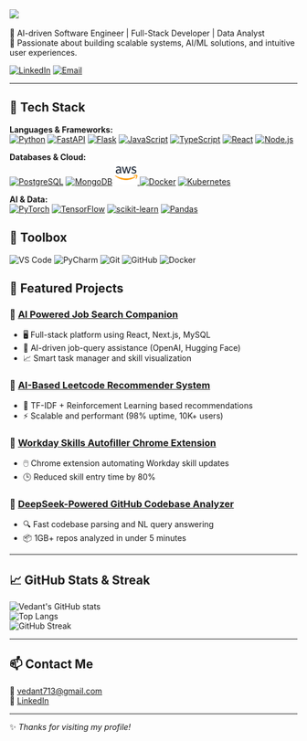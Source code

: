 <img src="https://readme-typing-svg.demolab.com?font=Fira+Code&size=22&pause=1000&color=4A90E2&width=435&lines=Hello!+I'm+Vedant+Dhoke;Software+Engineer+%7C+AI+Enthusiast;Open+Source+Contributor" />

🎯 AI-driven Software Engineer | Full-Stack Developer | Data Analyst  
🔬 Passionate about building scalable systems, AI/ML solutions, and intuitive user experiences.

[![LinkedIn](https://img.shields.io/badge/LinkedIn-vedant--dhokee-blue?style=flat-square&logo=linkedin)](https://www.linkedin.com/in/vedant-dhokee) 
[![Email](https://img.shields.io/badge/Email-vedant713%40gmail.com-red?style=flat-square&logo=gmail)](mailto:vedant713@gmail.com)

---

## 🔧 Tech Stack

**Languages & Frameworks:**  
<a href="https://www.python.org/" target="_blank"><img src="https://cdn.jsdelivr.net/gh/devicons/devicon/icons/python/python-original.svg" alt="Python" width="40" height="40"/></a>
<a href="https://fastapi.tiangolo.com/" target="_blank"><img src="https://cdn.jsdelivr.net/gh/devicons/devicon/icons/fastapi/fastapi-original.svg" alt="FastAPI" width="40" height="40"/></a>
<a href="https://flask.palletsprojects.com/" target="_blank"><img src="https://cdn.jsdelivr.net/gh/devicons/devicon/icons/flask/flask-original.svg" alt="Flask" width="40" height="40"/></a>
<a href="https://developer.mozilla.org/en-US/docs/Web/JavaScript" target="_blank"><img src="https://cdn.jsdelivr.net/gh/devicons/devicon/icons/javascript/javascript-original.svg" alt="JavaScript" width="40" height="40"/></a>
<a href="https://www.typescriptlang.org/" target="_blank"><img src="https://cdn.jsdelivr.net/gh/devicons/devicon/icons/typescript/typescript-original.svg" alt="TypeScript" width="40" height="40"/></a>
<a href="https://reactjs.org/" target="_blank"><img src="https://cdn.jsdelivr.net/gh/devicons/devicon/icons/react/react-original.svg" alt="React" width="40" height="40"/></a>
<a href="https://nodejs.org/" target="_blank"><img src="https://cdn.jsdelivr.net/gh/devicons/devicon/icons/nodejs/nodejs-original.svg" alt="Node.js" width="40" height="40"/></a>

**Databases & Cloud:**  
<a href="https://www.postgresql.org/" target="_blank"><img src="https://cdn.jsdelivr.net/gh/devicons/devicon/icons/postgresql/postgresql-original.svg" alt="PostgreSQL" width="40" height="40"/></a>
<a href="https://www.mongodb.com/" target="_blank"><img src="https://cdn.jsdelivr.net/gh/devicons/devicon/icons/mongodb/mongodb-original.svg" alt="MongoDB" width="40" height="40"/></a>
<a href="https://aws.amazon.com/" target="_blank">
  <img src="https://raw.githubusercontent.com/devicons/devicon/master/icons/amazonwebservices/amazonwebservices-original-wordmark.svg" alt="AWS" width="40" height="40"/>
</a>
<a href="https://www.docker.com/" target="_blank"><img src="https://cdn.jsdelivr.net/gh/devicons/devicon/icons/docker/docker-original.svg" alt="Docker" width="40" height="40"/></a>
<a href="https://kubernetes.io/" target="_blank"><img src="https://cdn.jsdelivr.net/gh/devicons/devicon/icons/kubernetes/kubernetes-plain.svg" alt="Kubernetes" width="40" height="40"/></a>

**AI & Data:**  
<a href="https://pytorch.org/" target="_blank"><img src="https://cdn.jsdelivr.net/gh/devicons/devicon/icons/pytorch/pytorch-original.svg" alt="PyTorch" width="40" height="40"/></a>
<a href="https://www.tensorflow.org/" target="_blank"><img src="https://cdn.jsdelivr.net/gh/devicons/devicon/icons/tensorflow/tensorflow-original.svg" alt="TensorFlow" width="40" height="40"/></a>
<a href="https://scikit-learn.org/" target="_blank"><img src="https://cdn.jsdelivr.net/gh/devicons/devicon/icons/scikitlearn/scikitlearn-original.svg" alt="scikit-learn" width="40" height="40"/></a>
<a href="https://pandas.pydata.org/" target="_blank"><img src="https://cdn.jsdelivr.net/gh/devicons/devicon/icons/pandas/pandas-original.svg" alt="Pandas" width="40" height="40"/></a>

## 🧰 Toolbox
<p align="left">
  <img src="https://cdn.jsdelivr.net/gh/devicons/devicon/icons/vscode/vscode-original.svg" alt="VS Code" width="40" height="40"/>
  <img src="https://cdn.jsdelivr.net/gh/devicons/devicon/icons/pycharm/pycharm-original.svg" alt="PyCharm" width="40" height="40"/>
  <img src="https://cdn.jsdelivr.net/gh/devicons/devicon/icons/git/git-original.svg" alt="Git" width="40" height="40"/>
  <img src="https://cdn.jsdelivr.net/gh/devicons/devicon/icons/github/github-original.svg" alt="GitHub" width="40" height="40"/>
  <img src="https://cdn.jsdelivr.net/gh/devicons/devicon/icons/docker/docker-original.svg" alt="Docker" width="40" height="40"/>
</p>

## 🚀 Featured Projects

### 🔹 [AI Powered Job Search Companion](#)
- 🖥️ Full-stack platform using React, Next.js, MySQL
- 🤖 AI-driven job-query assistance (OpenAI, Hugging Face)
- 📈 Smart task manager and skill visualization

### 🔹 [AI-Based Leetcode Recommender System](#)
- 🧠 TF-IDF + Reinforcement Learning based recommendations
- ⚡ Scalable and performant (98% uptime, 10K+ users)

### 🔹 [Workday Skills Autofiller Chrome Extension](#)
- 🖱️ Chrome extension automating Workday skill updates
- 🕒 Reduced skill entry time by 80%

### 🔹 [DeepSeek-Powered GitHub Codebase Analyzer](#)
- 🔍 Fast codebase parsing and NL query answering
- 📦 1GB+ repos analyzed in under 5 minutes

---

## 📈 GitHub Stats & Streak

![Vedant's GitHub stats](https://github-readme-stats.vercel.app/api?username=vedant713&show_icons=true&theme=tokyonight)  
![Top Langs](https://github-readme-stats.vercel.app/api/top-langs/?username=vedant713&layout=compact&theme=tokyonight)  
![GitHub Streak](https://github-readme-streak-stats.herokuapp.com/?user=vedant713&theme=tokyonight)

---

## 📫 Contact Me

📧 [vedant713@gmail.com](mailto:vedant713@gmail.com)  
💼 [LinkedIn](https://www.linkedin.com/in/vedant-dhokee)

---

✨ *Thanks for visiting my profile!*
